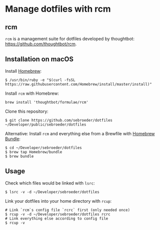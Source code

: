 # Manage dotfiles with rcm

## rcm

`rcm` is a management suite for dotfiles developed by thoughtbot: https://github.com/thoughtbot/rcm.

## Installation on macOS

Install [Homebrew](brew.sh):

    $ /usr/bin/ruby -e "$(curl -fsSL https://raw.githubusercontent.com/Homebrew/install/master/install)"

Install `rcm` with Homebrew:

    brew install 'thoughtbot/formulae/rcm'
	
Clone this repository:

    $ git clone https://github.com/sebroeder/dotfiles ~/Developer/public/sebroeder/dotfiles


Alternative: Install `rcm` and everything else from a Brewfile with [Homebrew Bundle](https://github.com/Homebrew/homebrew-bundle):

    $ cd ~/Developer/sebroeder/dotfiles
    $ brew tap Homebrew/bundle
    $ brew bundle

## Usage

Check which files would be linked with `lsrc`:

    $ lsrc -v -d ~/Developer/sebroeder/dotfiles

Link your dotfiles into your home directory with `rcup`:

    # Link `rcm`s config file `rcrc` first (only needed once)
    $ rcup -v -d ~/Developer/sebroeder/dotfiles rcrc
    # Link everything else according to config file
    $ rcup -v


